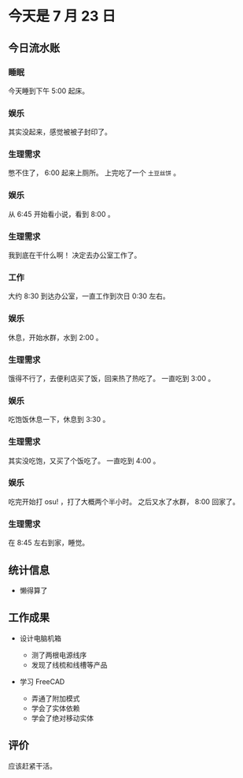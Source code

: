 # 今天是 7 月 23 日

## 今日流水账

### 睡眠

今天睡到下午 5:00 起床。

### 娱乐

其实没起来，感觉被被子封印了。

### 生理需求

憋不住了， 6:00 起来上厕所。
上完吃了一个 `土豆丝饼` 。

### 娱乐

从 6:45 开始看小说，看到 8:00 。

### 生理需求

我到底在干什么啊！
决定去办公室工作了。

### 工作

大约 8:30 到达办公室，一直工作到次日 0:30 左右。

### 娱乐

休息，开始水群，水到 2:00 。

### 生理需求

饿得不行了，去便利店买了饭，回来热了热吃了。
一直吃到 3:00 。

### 娱乐

吃饱饭休息一下，休息到 3:30 。

### 生理需求

其实没吃饱，又买了个饭吃了。
一直吃到 4:00 。

### 娱乐

吃完开始打 osu! ，打了大概两个半小时。
之后又水了水群， 8:00 回家了。

### 生理需求

在 8:45 左右到家，睡觉。

## 统计信息

- 懒得算了

## 工作成果

- 设计电脑机箱

  - 测了两根电源线序
  - 发现了线梳和线槽等产品

- 学习 FreeCAD 

  - 弄通了附加模式
  - 学会了实体依赖
  - 学会了绝对移动实体

## 评价

应该赶紧干活。
